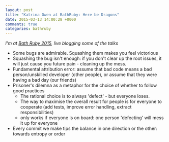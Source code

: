```yaml
---
layout: post
title: "Katrina Owen at BathRuby: Here be Dragons"
date: 2015-03-13 14:00:28 +0000
comments: true
categories: bathruby
---
```


_I'm at [Bath Ruby 2015](http://2015.bathruby.org/), live blogging some of the
talks_

* Some bugs are admirable. Squashing them makes you feel victorious
* Squashing the bug isn't enough: if you don't clear up the root issues, it
  will just cause you future pain - cleaning up the mess.
* Fundamental attribution error: assume that bad code means a bad
  person/unskilled developer (other people), or assume that they were having a bad day (our
  friends)
* Prisoner's dilemna as a metaphor for the choice of whether to follow good
  practices
  * The rational choice is to always 'defect' - but everyone loses.
  * The way to maximise the overall result for people is for everyone to
    cooperate (add tests, improve error handling, extract responsibilities)
  * only works if everyone is on board: one person 'defecting' will mess it up
    for everyone
* Every commit we make tips the balance in one direction or the other: towards
  entropy or order
